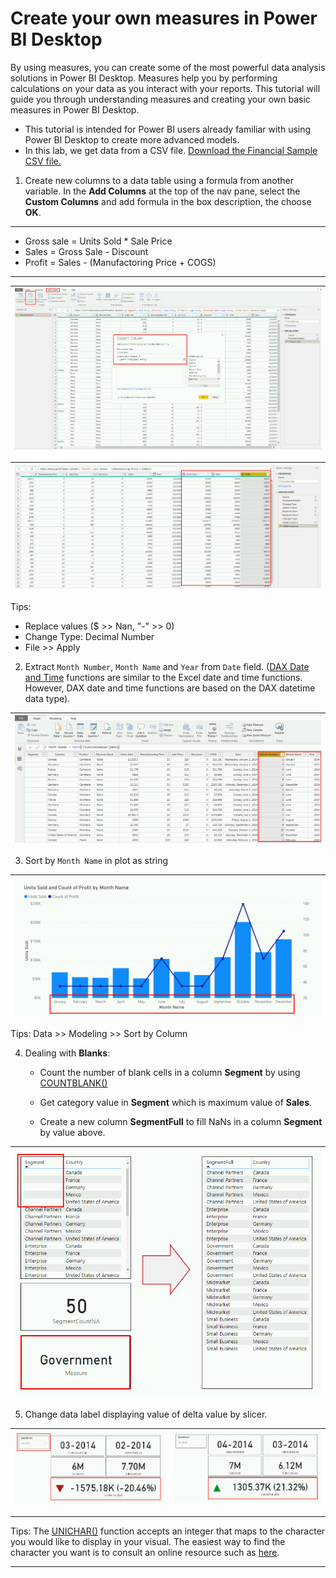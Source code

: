 
# Create your own measures in Power BI Desktop
 
By using measures, you can create some of the most powerful data analysis solutions in Power BI Desktop. Measures help you by performing calculations on your data as you interact with your reports. This tutorial will guide you through understanding measures and creating your own basic measures in Power BI Desktop.
 
- This tutorial is intended for Power BI users already familiar with using Power BI Desktop to create more advanced models. 
- In this lab, we get data from a CSV file. [Download the Financial Sample CSV file.](/Dataset/FinancialSample_lab2.csv)
 

1. Create new columns to a data table using a formula from another variable. In the **Add Columns** at the top of the nav pane, select the **Custom Columns** and add formula in the box description, the choose **OK**.

--- 
- Gross sale = Units Sold * Sale Price
- Sales = Gross Sale - Discount
- Profit = Sales - (Manufactoring Price + COGS)
---

![Accessing databases](/Images/lab3_1.png) |
--- |


![Accessing databases](/Images/lab3_2.png) |
--- |

Tips: 
- Replace values ($ >> Nan, "-" >> 0)
- Change Type: Decimal Number
- File >> Apply


2. Extract `Month Number`, `Month Name` and `Year` from `Date` field. 
([DAX Date and Time](https://docs.microsoft.com/en-us/dax/date-and-time-functions-dax) functions are similar to the Excel date and time functions. However, DAX date and time functions are based on the DAX datetime data type).

![Accessing databases](/Images/lab3_3.png) |
--- |

3. Sort by `Month Name` in plot as string
  

![Accessing databases](/Images/lab3_4.png) |
--- |


Tips: Data >> Modeling >> Sort by Column

4. Dealing with **Blanks**: 

    - Count the number of blank cells in a column **Segment** by using [COUNTBLANK()](https://docs.microsoft.com/en-us/dax/countblank-function-dax)

    - Get category value in **Segment** which is maximum value of **Sales**.

    - Create a new column **SegmentFull** to fill NaNs in a column **Segment** by value above. 

![Accessing databases](/Images/lab3_7.png) |
--- |
 


5. Change data label displaying value of delta value by slicer. 

![Accessing databases](/Images/lab3_5.png)  | ![Accessing databases](/Images/lab3_6.png)  |
--- | --- | 


---
Tips: The [UNICHAR()](https://docs.microsoft.com/en-us/dax/unichar-function-dax) function accepts an integer that maps to the character you would like to display in your visual. The easiest way to find the character you want is to consult an online resource such as [here](https://unicode-table.com/). 

---


